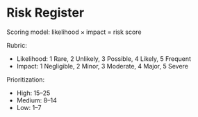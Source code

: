 # Risk Register

Scoring model: likelihood × impact = risk score

Rubric:
- Likelihood: 1 Rare, 2 Unlikely, 3 Possible, 4 Likely, 5 Frequent
- Impact: 1 Negligible, 2 Minor, 3 Moderate, 4 Major, 5 Severe

Prioritization:
- High: 15–25
- Medium: 8–14
- Low: 1–7